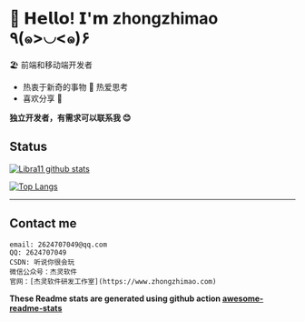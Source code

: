 # 🥳 𝗛𝗲𝗹𝗹𝗼! 𝗜'𝗺 zhongzhimao ٩(๑>◡<๑)۶

🏖 前端和移动端开发者

- 热衷于新奇的事物 🤩 热爱思考
- 喜欢分享 🧐

**独立开发者，有需求可以联系我 😊**

## Status

[![Libra11 github stats](https://github-readme-stats.vercel.app/api?username=Libra11&count_private=true&show_icons=true&theme=radical)](https://github.com/zhongzhimao)

[![Top Langs](https://github-readme-stats.vercel.app/api/top-langs/?username=Libra11&theme=radical)](https://github.com/zhongzhimao)

---

## Contact me

```text
email: 2624707049@qq.com
QQ: 2624707049
CSDN: 听说你很会玩
微信公众号：杰灵软件
官网：[杰灵软件研发工作室](https://www.zhongzhimao.com)
```

**These Readme stats are generated using github action [awesome-readme-stats](https://github.com/anmol098/waka-readme-stats)**
